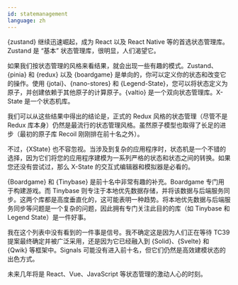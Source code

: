 ```yaml
---
id: statemanagement
language: zh
---
```


{zustand} 继续迅速崛起，成为 React 以及 React Native 等的首选状态管理库。Zustand 是 “基本” 状态管理库，很明显，人们渴望它。

如果我们按状态管理的风格来看结果，就会出现一些有趣的模式。Zustand、{pinia} 和 {redux} 以及 {boardgame} 是单向的，你可以定义你的状态和改变它的操作。使用 {jotai}、{nano-stores} 和 {Legend-State}，您可以将状态定义为原子，并创建依赖于其他原子的计算原子。{valtio} 是一个双向状态管理库。X-State 是一个状态机库。

我们可以从这些结果中得出的结论是，正式的 Redux 风格的状态管理（尽管不是 Redux 库本身）仍然是最流行的状态管理风格。虽然原子模型也取得了长足的进步（最初的原子库 Recoil 刚刚排在前十名之外）。

不过，{XState} 也不容忽视。当涉及到复杂的应用程序时，状态机是一个不错的选择，因为它们将您的应用程序建模为一系列严格的状态和状态之间的转换。如果您还没有尝试过，那么 X-State 的交互式编辑器和模拟器是必看的。

{Boardgame} 和 {Tinybase} 是前十名中非常有趣的补充。Boardgame 专门用于构建游戏。而 Tinybase 则专注于本地优先数据存储，并将该数据与后端服务同步。这两个库都是高度垂直化的，这可能表明一种趋势。将本地优先数据与后端服务同步等问题是一个复杂的问题，因此拥有专门关注此目的的库（如 Tinybase 和 Legend State）是一件好事。

我在这个列表中没有看到的一件事是信号。我不确定这是因为人们正在等待 TC39 提案最终确定并被广泛采用，还是因为它已经融入到 {Solid}、{Svelte} 和 {Qwik} 等框架中。Signals 可能没有进入前十名，但它们仍然是高效建模状态的出色方式。

未来几年将是 React、Vue、JavaScript 等状态管理的激动人心的时刻。
